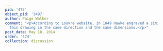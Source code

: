 ```yaml
---
pid: '475'
object_pid: '3497'
author: Paige Walker
comment: "<p>According to Louvre website, in 1849 Hawke engraved a similar scene after
  this drawing in the same direction and the same dimensions.</p>"
post_date: May 18, 2014
order: '474'
collection: discussion
---
```

